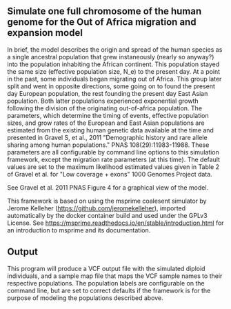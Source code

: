 ## Simulate one full chromosome of the human genome for the Out of Africa migration and expansion model

In brief, the model describes the origin and spread of the human species as a single ancestral population that grew instaneously (nearly so anyway?) into the population inhabiting the African continent. This population stayed the same size (effective population size, N_e) to the present day. At a point in the past, some individuals began migrating out of Africa. This group later split and went in opposite directions, some going on to found the present day European population, the rest founding the present day East Asian population. Both latter populations experienced exponential growth following the division of the originating out-of-africa population. The parameters, which determine the timing of events, effective population sizes, and grow rates of the European and East Asian populations are estimated from the existing human genetic data available at the time and presented in Gravel S, et al., 2011 "Demographic history and rare allele sharing among human populations." PNAS 108(29):11983-11988. These parameters are all configurable by command line options to this simulation framework, except the migration rate parameters (at this time). The default values are set to the maximum likelihood estimated values given in Table 2 of Gravel et al. for "Low coverage + exons" 1000 Genomes Project data. 

See Gravel et al. 2011 PNAS Figure 4 for a graphical view of the model.

This framework is based on using the msprime coalesent simulator by Jerome Kelleher (https://github.com/jeromekelleher), imported automatically by the docker container build and used under the GPLv3 License. See https://msprime.readthedocs.io/en/stable/introduction.html for an introduction to msprime and its documentation. 

## Output

This program will produce a VCF output file with the simulated diploid individuals, and a sample map file that maps the VCF sample names to their respective populations. The population labels are configurable on the command line, but are set to correct defaults if the framework is for the purpose of modeling the populations described above.

